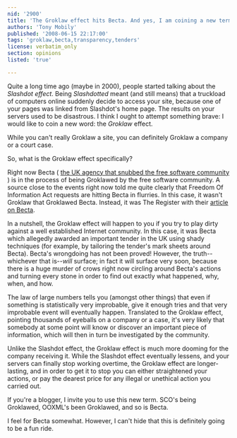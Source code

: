 ```yaml
---
nid: '2900'
title: 'The Groklaw effect hits Becta. And yes, I am coining a new term'
authors: 'Tony Mobily'
published: '2008-06-15 22:17:00'
tags: 'groklaw,becta,transparency,tenders'
license: verbatim_only
section: opinions
listed: 'true'

---
```

Quite a long time ago (maybe in 2000), people started talking about the _Slashdot effect_. Being _Slashdotted_ meant (and still means) that a truckload of computers online suddenly decide to access your site, because one of your pages was linked from Slashdot's home page. The results on your servers used to be disastrous. I think I ought to attempt something brave: I would like to coin a new word: the _Groklaw_ effect. 

While you can't really Groklaw a site, you can definitely Groklaw a company or a court case.


So, what is the Groklaw effect specifically?

<!--break-->

Right now Becta ( [the UK agency that snubbed the free software community](http://www.freesoftwaremagazine.com/community_posts/uk_agency_snubs_free_software_community) ) is in the process of being Groklawed by the free software community. A source close to the events right now told me quite clearly that Freedom Of Information Act requests are hitting Becta in flurries. In this case, it wasn't Groklaw that Groklawed Becta. Instead, it was The Register with their [article on Becta](http://www.theregister.co.uk/2008/06/13/becta_open_source_schools/).

In a nutshell, the Groklaw effect will happen to you if you try to play dirty against a well established Internet community. In this case, it was Becta which allegedly awarded an important tender in the UK using shady techniques (for example, by tailoring the tender's mark sheets around Becta). Becta's wrongdoing has not been proved! However, the truth--whichever that is--_will_ surface; in fact it will surface very soon, because there is a huge murder of crows right now circling around Becta's actions and turning every stone in order to find out exactly what happened, why, when, and how.

The law of large numbers tells you (amongst other things) that even if something is statistically very improbable, give it enough tries and that very improbable event will eventually happen. Translated to the Groklaw effect, pointing thousands of eyeballs on a company or a case, it's very likely that somebody at some point will know or discover an important piece of information, which will then in turn be investigated by the community.

Unlike the Slashdot effect, the Groklaw effect is much more dooming for the company receiving it. While the Slashdot effect eventually lessens, and your servers can finally stop working overtime, the Groklaw effect are longer-lasting, and in order to get it to stop you can either straightened your actions, or pay the dearest price for any illegal or unethical action you carried out.

If you're a blogger, I invite you to use this new term. SCO's being Groklawed, OOXML's been Groklawed, and so is Becta.

I feel for Becta somewhat. However, I can't hide that this is definitely going to be a fun ride.